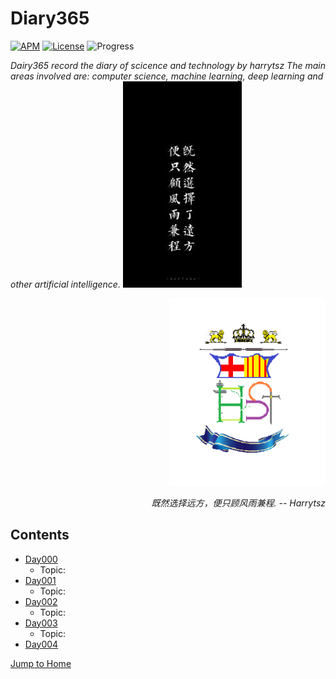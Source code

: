 # Diary365

[![APM](https://img.shields.io/apm/l/vim-mode.svg?style=plastic)](https://www.apache.org/licenses/LICENSE-2.0)
[![License](https://img.shields.io/badge/harrytsz-Diary365-<brightgreen>.svg)](https://blog.csdn.net/Harrytsz)
![Progress](http://progressed.io/bar/10)


<div align="center">
<p align="left">
	<em>Dairy365 record the diary of scicence and technology by harrytsz</em>
	<em>The main areas involved are: computer science, machine learning, deep learning and other artificial intelligence.</em>

<img src="./Images/timg.jpg" height="330" width="190" >

</p>

<p align="right">
	<img src="./Images/LOGO.jpg" alt="LOGO" width="250" height="300">
	<p align="right">
		<em>既然选择远方，便只顾风雨兼程.</em>
		<em>-- Harrytsz</em>
	</p>
</p>

</div>



## Contents
* [Day000](./Diarys/Day000/README.md)
	* Topic:
* [Day001](./Diarys/Day000/README.md)
	* Topic:
* [Day002](./Diarys/Day000/README.md)
	* Topic:
* [Day003](./Diarys/Day000/README.md)
	* Topic:
* [Day004](./Diarys/Day000/README.md)


[Jump to Home](./Diarys/Day000/README.md)
